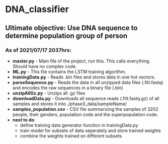 # DNA_classifier
## Ultimate objective: Use DNA sequence to determine population group of person

### As of 2021/07/17 2037hrs:
* **master.py** - Main file of the project, run this. This calls everything. Should have no complex code.
* **ML.py** - This file contains the LSTM training algorithm.
* **trainingData.py** - Reads .bin files and stores data in one hot vectors.
* **parseSequence.py** - Reads the data in all unzipped data files (.filt.fastq) and encodes the raw sequences in a binary file (.bin)
* **unzipAllGz.py** - Unzips all .gz files
* **downloadData.py** - Downloads all sequence reads (.filt.fastq.gz) of all samples and stores it into ./phase3_data/sampleName/
* **samples_population.csv** - CSV file summarizing the samples of 3202 people, their genders, population code and the superpopulation code.
* **next to do**:
  * define training data generator function in trainingData.py
  * train model for subsets of data seperately and store trained weights
  * combine the weights trained on different subsets
